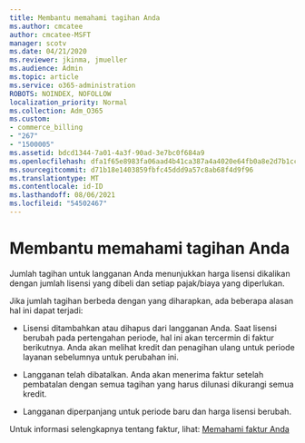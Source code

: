 ```yaml
---
title: Membantu memahami tagihan Anda
ms.author: cmcatee
author: cmcatee-MSFT
manager: scotv
ms.date: 04/21/2020
ms.reviewer: jkinma, jmueller
ms.audience: Admin
ms.topic: article
ms.service: o365-administration
ROBOTS: NOINDEX, NOFOLLOW
localization_priority: Normal
ms.collection: Adm_O365
ms.custom:
- commerce_billing
- "267"
- "1500005"
ms.assetid: bdcd1344-7a01-4a3f-90ad-3e7bc0f684a9
ms.openlocfilehash: dfa1f65e8983fa06aad4b41ca387a4a4020e64fb0a8e2d7b1cce54e1ba4d07e8
ms.sourcegitcommit: d71b18e1403859fbfc45ddd9a57c8ab68f4d9f96
ms.translationtype: MT
ms.contentlocale: id-ID
ms.lasthandoff: 08/06/2021
ms.locfileid: "54502467"
---
```

# <a name="help-understanding-your-bill"></a>Membantu memahami tagihan Anda

Jumlah tagihan untuk langganan Anda menunjukkan harga lisensi dikalikan dengan jumlah lisensi yang dibeli dan setiap pajak/biaya yang diperlukan.
  
Jika jumlah tagihan berbeda dengan yang diharapkan, ada beberapa alasan hal ini dapat terjadi:
  
- Lisensi ditambahkan atau dihapus dari langganan Anda. Saat lisensi berubah pada pertengahan periode, hal ini akan tercermin di faktur berikutnya. Anda akan melihat kredit dan penagihan ulang untuk periode layanan sebelumnya untuk perubahan ini.

- Langganan telah dibatalkan. Anda akan menerima faktur setelah pembatalan dengan semua tagihan yang harus dilunasi dikurangi semua kredit.

- Langganan diperpanjang untuk periode baru dan harga lisensi berubah.

Untuk informasi selengkapnya tentang faktur, lihat: [Memahami faktur Anda](/microsoft-365/commerce/billing-and-payments/understand-your-invoice2)